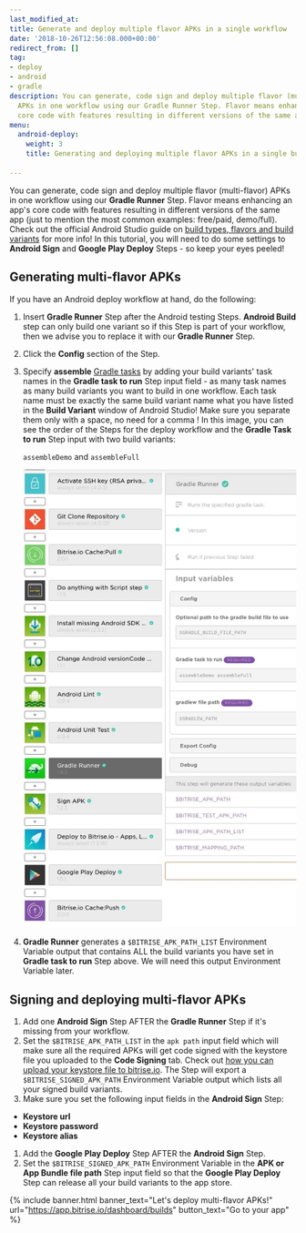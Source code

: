 ```yaml
---
last_modified_at: 
title: Generate and deploy multiple flavor APKs in a single workflow
date: '2018-10-26T12:56:08.000+00:00'
redirect_from: []
tag:
- deploy
- android
- gradle
description: You can generate, code sign and deploy multiple flavor (multi-flavor)
  APKs in one workflow using our Gradle Runner Step. Flavor means enhancing an app's
  core code with features resulting in different versions of the same app.
menu:
  android-deploy:
    weight: 3
    title: Generating and deploying multiple flavor APKs in a single build

---
```

You can generate, code sign and deploy multiple flavor (multi-flavor) APKs in one workflow using our **Gradle Runner** Step. Flavor means enhancing an app's core code with features resulting in different versions of the same app (just to mention the most common examples: free/paid, demo/full). Check out the official Android Studio guide on [build types, flavors and build variants](https://developer.android.com/studio/build/build-variants) for more info! In this tutorial, you will need to do some settings to **Android Sign** and **Google Play Deploy** Steps - so keep your eyes peeled!

## Generating multi-flavor APKs

If you have an Android deploy workflow at hand, do the following:

1. Insert **Gradle Runner** Step after the Android testing Steps. **Android Build** step can only build one variant so if this Step is part of your workflow, then we advise you to replace it with our **Gradle Runner** Step.
2. Click the **Config** section of the Step.
3. Specify **assemble** [Gradle tasks](/tips-and-tricks/android-tips-and-tricks/#what-are-gradle-tasks-and-how-can-i-get-the-list-of-available-tasks-in-my-project/) by adding your build variants' task names in the **Gradle task to run** Step input field - as many task names as many build variants you want to build in one workflow. Each task name must be exactly the same build variant name what you have listed in the **Build Variant** window of Android Studio! Make sure you separate them only with a space, no need for a comma ! In this image, you can see the order of the Steps for the deploy workflow and the **Gradle Task to run** Step input with two build variants:

   `assembleDemo` and `assembleFull`

   ![](/img/multiflavor-1.jpg)
4. **Gradle Runner** generates a `$BITRISE_APK_PATH_LIST` Environment Variable output that contains ALL the build variants you have set in **Gradle task to run** Step above. We will need this output Environment Variable later.

## Signing and deploying multi-flavor APKs

1. Add one **Android Sign** Step AFTER the **Gradle Runner** Step if it's missing from your workflow.
2. Set the `$BITRISE_APK_PATH_LIST` in the `apk path` input field which will make sure all the required APKs will get code signed with the keystore file you uploaded to the **Code Signing** tab. Check out [how you can upload your keystore file to bitrise.io](/code-signing/android-code-signing/android-code-signing-using-bitrise-sign-apk-step/#create-a-signed-apk-with-the-sign-apk-step/). The Step will export a `$BITRISE_SIGNED_APK_PATH` Environment Variable output which lists all your signed build variants.
3. Make sure you set the following input fields in the **Android Sign** Step:

* **Keystore url**
* **Keystore password**
* **Keystore alias**

1. Add the **Google Play Deploy** Step AFTER the **Android Sign** Step.
2. Set the `$BITRISE_SIGNED_APK_PATH` Environment Variable in the **APK or App Bundle file path** Step input field so that the **Google Play Deploy** Step can release all your build variants to the app store.

{% include banner.html banner_text="Let's deploy multi-flavor APKs!" url="https://app.bitrise.io/dashboard/builds" button_text="Go to your app" %}